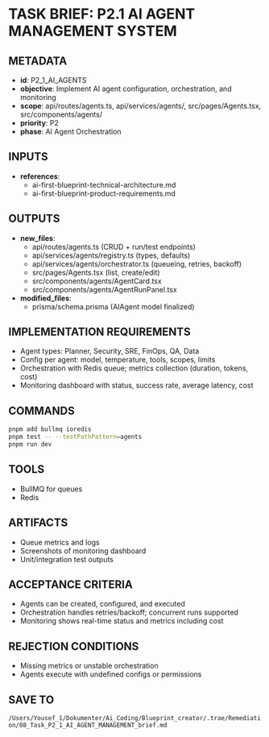 # TASK BRIEF: P2.1 AI AGENT MANAGEMENT SYSTEM

## METADATA
- **id**: P2_1_AI_AGENTS
- **objective**: Implement AI agent configuration, orchestration, and monitoring
- **scope**: api/routes/agents.ts, api/services/agents/, src/pages/Agents.tsx, src/components/agents/
- **priority**: P2
- **phase**: AI Agent Orchestration

## INPUTS
- **references**:
  - ai-first-blueprint-technical-architecture.md
  - ai-first-blueprint-product-requirements.md

## OUTPUTS
- **new_files**:
  - api/routes/agents.ts (CRUD + run/test endpoints)
  - api/services/agents/registry.ts (types, defaults)
  - api/services/agents/orchestrator.ts (queueing, retries, backoff)
  - src/pages/Agents.tsx (list, create/edit)
  - src/components/agents/AgentCard.tsx
  - src/components/agents/AgentRunPanel.tsx
- **modified_files**:
  - prisma/schema.prisma (AIAgent model finalized)

## IMPLEMENTATION REQUIREMENTS
- Agent types: Planner, Security, SRE, FinOps, QA, Data
- Config per agent: model, temperature, tools, scopes, limits
- Orchestration with Redis queue; metrics collection (duration, tokens, cost)
- Monitoring dashboard with status, success rate, average latency, cost

## COMMANDS
```bash
pnpm add bullmq ioredis
pnpm test -- --testPathPattern=agents
pnpm run dev
```

## TOOLS
- BullMQ for queues
- Redis

## ARTIFACTS
- Queue metrics and logs
- Screenshots of monitoring dashboard
- Unit/integration test outputs

## ACCEPTANCE CRITERIA
- Agents can be created, configured, and executed
- Orchestration handles retries/backoff; concurrent runs supported
- Monitoring shows real-time status and metrics including cost

## REJECTION CONDITIONS
- Missing metrics or unstable orchestration
- Agents execute with undefined configs or permissions

## SAVE TO
`/Users/Yousef_1/Dokumenter/Ai_Coding/Blueprint_creator/.trae/Remediation/08_Task_P2_1_AI_AGENT_MANAGEMENT_brief.md`